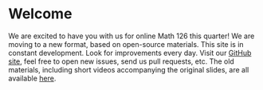# Welcome

We are excited to have you with us for online Math 126 this quarter! We are
moving to a new format, based on open-source materials. This site is in
constant development. Look for improvements every day. Visit our
[GitHub site](https://github.com/maxlieblich/math126), feel free to open new
issues, send us pull requests, etc. The old materials, including short videos
accompanying the original slides, are all available
[here](http://www.math.washington.edu/~lieblich/Math126/all.html). 
